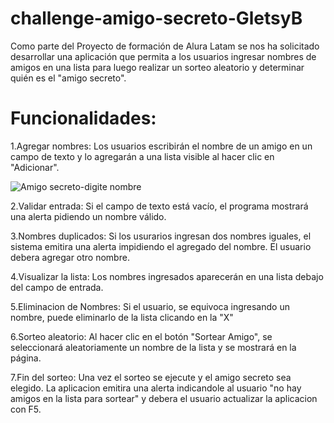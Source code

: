 # challenge-amigo-secreto-GletsyB
Como parte del Proyecto de formación de Alura Latam se nos ha solicitado desarrollar una aplicación que permita a los usuarios ingresar nombres de amigos en una lista para luego realizar un sorteo aleatorio y determinar quién es el "amigo secreto".
# Funcionalidades:
1.Agregar nombres: Los usuarios escribirán el nombre de un amigo en un campo de texto y lo agregarán a una lista visible al hacer clic en "Adicionar".

![Amigo secreto-digite nombre](https://github.com/user-attachments/assets/0af8bf35-3b6b-448e-92b1-b637dd7f94b5)

2.Validar entrada: Si el campo de texto está vacío, el programa mostrará una alerta pidiendo un nombre válido.

3.Nombres duplicados: Si los usurarios ingresan dos nombres iguales, el sistema emitira una alerta impidiendo el agregado del nombre. El usuario debera agregar otro nombre.

4.Visualizar la lista: Los nombres ingresados aparecerán en una lista debajo del campo de entrada.

5.Eliminacion de Nombres: Si el usuario, se equivoca ingresando un nombre, puede eliminarlo de la lista clicando en la "X"

6.Sorteo aleatorio: Al hacer clic en el botón "Sortear Amigo", se seleccionará aleatoriamente un nombre de la lista y se mostrará en la página.

7.Fin del sorteo: Una vez el sorteo se ejecute y el amigo secreto sea elegido. La aplicacion emitira una alerta indicandole al usuario "no hay amigos en la lista para sortear" y debera el usuario actualizar la aplicacion con F5.
